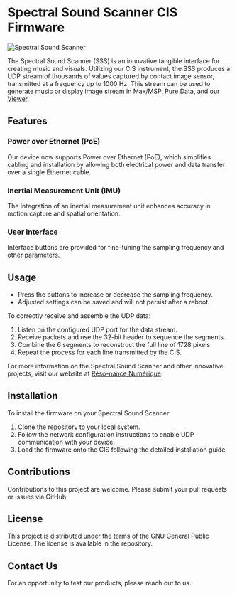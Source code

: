 # Spectral Sound Scanner CIS Firmware

![Spectral Sound Scanner](https://reso-nance.org/wp-content/uploads/2023/06/20230709_135345-1140x624.jpg)

The Spectral Sound Scanner (SSS) is an innovative tangible interface for creating music and visuals. Utilizing our CIS instrument, the SSS produces a UDP stream of thousands of values captured by contact image sensor, transmitted at a frequency up to 1000 Hz. This stream can be used to generate music or display image stream in Max/MSP, Pure Data, and our [Viewer](https://github.com/Ondulab/SSS_Viewer).

## Features

### Power over Ethernet (PoE)

Our device now supports Power over Ethernet (PoE), which simplifies cabling and installation by allowing both electrical power and data transfer over a single Ethernet cable.

### Inertial Measurement Unit (IMU)

The integration of an inertial measurement unit enhances accuracy in motion capture and spatial orientation.

### User Interface

Interface buttons are provided for fine-tuning the sampling frequency and other parameters.

## Usage

- Press the buttons to increase or decrease the sampling frequency.
- Adjusted settings can be saved and will not persist after a reboot.

To correctly receive and assemble the UDP data:

1. Listen on the configured UDP port for the data stream.
2. Receive packets and use the 32-bit header to sequence the segments.
3. Combine the 6 segments to reconstruct the full line of 1728 pixels.
4. Repeat the process for each line transmitted by the CIS.

For more information on the Spectral Sound Scanner and other innovative projects, visit our website at [Réso-nance Numérique](https://reso-nance.org/).

## Installation

To install the firmware on your Spectral Sound Scanner:

1. Clone the repository to your local system.
2. Follow the network configuration instructions to enable UDP communication with your device.
3. Load the firmware onto the CIS following the detailed installation guide.

## Contributions

Contributions to this project are welcome. Please submit your pull requests or issues via GitHub.

## License

This project is distributed under the terms of the GNU General Public License. The license is available in the repository.

## Contact Us

For an opportunity to test our products, please reach out to us.

